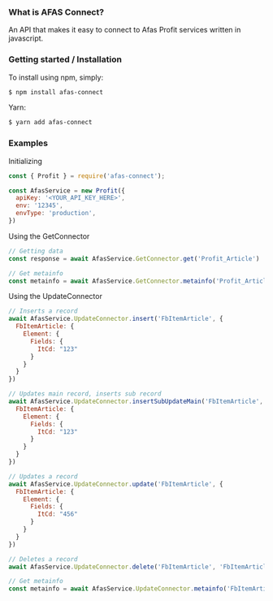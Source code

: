 ### What is AFAS Connect?
An API that makes it easy to connect to Afas Profit services written in javascript.

### Getting started / Installation

To install using npm, simply:
```bash
$ npm install afas-connect
```
Yarn:
```bash
$ yarn add afas-connect
```

### Examples

Initializing
```js
const { Profit } = require('afas-connect');

const AfasService = new Profit({
  apiKey: '<YOUR_API_KEY_HERE>',
  env: '12345',
  envType: 'production',
})
```

Using the GetConnector
```js
// Getting data
const response = await AfasService.GetConnector.get('Profit_Article')

// Get metainfo
const metainfo = await AfasService.GetConnector.metainfo('Profit_Article')
```

Using the UpdateConnector
```js
// Inserts a record
await AfasService.UpdateConnector.insert('FbItemArticle', {
  FbItemArticle: {
    Element: {
      Fields: {
        ItCd: "123"
      }
    }
  }
})

// Updates main record, inserts sub record
await AfasService.UpdateConnector.insertSubUpdateMain('FbItemArticle', 'FbArticleCustom', {
  FbItemArticle: {
    Element: {
      Fields: {
        ItCd: "123"
      }
    }
  }
})

// Updates a record
await AfasService.UpdateConnector.update('FbItemArticle', {
  FbItemArticle: {
    Element: {
      Fields: {
        ItCd: "456"
      }
    }
  }
})

// Deletes a record
await AfasService.UpdateConnector.delete('FbItemArticle', 'FbItemArticle/FbItemArticle/ItCd/123')

// Get metainfo
const metainfo = await AfasService.UpdateConnector.metainfo('FbItemArticle')
```
